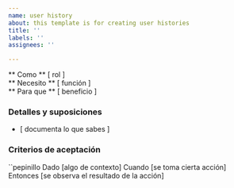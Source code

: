 ```yaml
---
name: user history
about: this template is for creating user histories
title: ''
labels: ''
assignees: ''

---
```


** Como ** [ rol ]​   
 ** Necesito ** [ función ]   
 ** Para que ** [ beneficio ]   
   
 ### Detalles y suposiciones
 * [ documenta lo que sabes ] 
   
 ### Criterios de aceptación  
   
 ``pepinillo
Dado [algo de contexto]
Cuando [se toma cierta acción]
Entonces [se observa el resultado de la acción]
